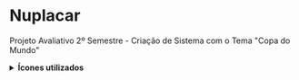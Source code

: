 # Nuplacar
Projeto Avaliativo 2º Semestre - Criação de Sistema com o Tema "Copa do Mundo"

<details>
  <summary><strong>Ícones utilizados</strong></summary>
<br>
<table>
  <tr>
    <td>Ícones de Bandeiras por <a href="https://www.flaticon.com/authors/freepik" title="Freepik">Freepik</a> do pacote <a href="https://www.flaticon.com/packs/international-flags" title="International Flags">International Flags</a> em <a href="https://www.flaticon.com/" title="Flaticon">www.flaticon.com</a></td>
  </tr>
  <tr>
    <td>Ícones do Menu (placar) por <a href="https://www.flaticon.com/authors/freepik" title="Freepik">Freepik</a> do pacote <a href="https://www.flaticon.com/packs/football-soccer-46" title="Football Soccer">Football Soccer</a> em <a href="https://www.flaticon.com/" title="Flaticon">www.flaticon.com</a></td>
  </tr>
  <tr>
    <td>Ícones do Menu (grupos) por <a href="https://www.flaticon.com/authors/freepik" title="Freepik">Freepik</a> do pacote <a href="https://www.flaticon.com/packs/back-to-school-62" title="Back to School">Back to School</a> em <a href="https://www.flaticon.com/" title="Flaticon">www.flaticon.com</a></td>
  </tr>
  <tr>
    <td>Ícones do Menu (times) por <a href="https://www.flaticon.com/authors/freepik" title="Freepik">Freepik</a> do pacote <a href="https://www.flaticon.com/packs/cloud-computing-18" title="Cloud Computing">Cloud Computing</a> em <a href="https://www.flaticon.com/" title="Flaticon">www.flaticon.com</a></td>
  </tr>
  <tr>
    <td>Ícones do Menu (simular) por <a href="https://www.flaticon.com/authors/freepik" title="Freepik">Freepik</a> do pacote <a href="https://www.flaticon.com/packs/holland-5" title="Holland">Holland</a> em <a href="https://www.flaticon.com/" title="Flaticon">www.flaticon.com</a></td>
  </tr>
  <tr>
    <td>Ícones do Menu (usuário) por <a href="https://www.flaticon.com/authors/freepik" title="Freepik">Freepik</a> do pacote <a href="https://www.flaticon.com/packs/essential-ui" title="Essential UI">Essential UI</a> em <a href="https://www.flaticon.com/" title="Flaticon">www.flaticon.com</a></td>
  </tr>
</table>
</details>
